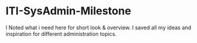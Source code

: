 # ITI-SysAdmin-Milestone
I Noted what i need here for short look &amp; overview.
I saved all my ideas and inspiration for different administration topics.
